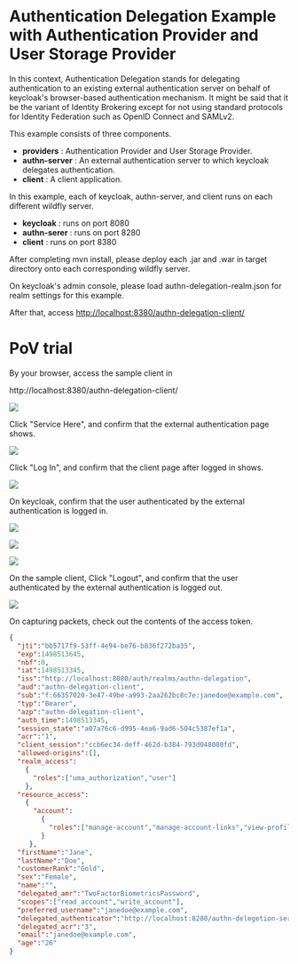 Authentication Delegation Example with Authentication Provider and User Storage Provider
===================================
In this context, Authentication Delegation stands for delegating authentication to an existing external authentication server on behalf of keycloak's browser-based authentication mechanism. It might be said that it be the variant of Identity Brokering except for not using standard protocols for Identity Federation such as OpenID Connect and SAMLv2.

This example consists of three components.

* **providers** : Authentication Provider and User Storage Provider.
* **authn-server** : An external authentication server to which keycloak delegates authentication.
* **client** : A client application.

In this example, each of keycloak, authn-server, and client runs on each different wildfly server.

* **keycloak** : runs on port 8080
* **authn-serer** : runs on port 8280
* **client** : runs on port 8380

After completing mvn install, please deploy each .jar and .war in target directory onto each corresponding wildfly server.

On keycloak's admin console, please load authn-delegation-realm.json for realm settings for this example.

After that, access [http://localhost:8380/authn-delegation-client/](http://localhost:8380/authn-delegation-client/)

# PoV trial

By your browser, access the sample client in

http://localhost:8380/authn-delegation-client/

<img src="../../../supplements/figures/ClientBeforeLoggedIn.png"></img>

Click "Service Here", and confirm that the external authentication page shows.

<img src="../../../supplements/figures/DelegatedAuthentication.png"></img>

Click "Log In", and confirm that the client page after logged in shows.

<img src="../../../supplements/figures/ClientAfterLoggedIn.png"></img>

On keycloak, confirm that the user authenticated by the external authentication is logged in.

<img src="../../../supplements/figures/keycloakSessionAfterLoggedIn.png"></img>

<img src="../../../supplements/figures/keycloakUserDetailsAfterLoggedIn.png"></img>

<img src="../../../supplements/figures/keycloakUserAttributesAfterLoggedIn.png"></img>

On the sample client, Click "Logout", and confirm that the user authenticated by the external authentication is logged out.

<img src="../../../supplements/figures/keycloakEvents.png"></img>

On capturing packets, check out the contents of the access token.

```json
{
  "jti":"bb5717f9-53ff-4e94-be76-b836f272ba35",
  "exp":1498513645,
  "nbf":0,
  "iat":1498513345,
  "iss":"http://localhost:8080/auth/realms/authn-delegation",
  "aud":"authn-delegation-client",
  "sub":"f:66357020-3e47-49be-a993-2aa262bc8c7e:janedoe@example.com",
  "typ":"Bearer",
  "azp":"authn-delegation-client",
  "auth_time":1498513345,
  "session_state":"a07a76c6-d995-4ea6-9ad6-504c5387ef1a",
  "acr":"1",
  "client_session":"ccb6ec34-deff-462d-b384-793d048080fd",
  "allowed-origins":[],
  "realm_access":
    {
      "roles":["uma_authorization","user"]
    },
  "resource_access":
    {
      "account":
        {
          "roles":["manage-account","manage-account-links","view-profile"]
        }
     },
  "firstName":"Jane",
  "lastName":"Doe",
  "customerRank":"Gold",
  "sex":"Female",
  "name":"",
  "delegated_amr":"TwoFactorBiometricsPassword",
  "scopes":["read_account","write_account"],
  "preferred_username":"janedoe@example.com",
  "delegated_authenticator":"http://localhost:8280/authn-delegetion-server/authenticate",
  "delegated_acr":"3",
  "email":"janedoe@example.com",
  "age":"26"
}

